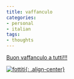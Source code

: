```yaml
---
title: vaffanculo
categories:
- personal
- italian
tags:
- thoughts
---
```

[Buon vaffanculo a tutti!!!](http://www.beppegrillo.it/vaffanculoday/
"http://www.beppegrillo.it/vaffanculoday/" )

[![fottiti]({{site.url}}/assets/images/fottiti.jpg){: .align-center}]({{site.url}}/assets/images/fottiti.jpg
"fottiti" )

